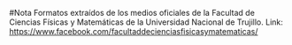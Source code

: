 #Nota
Formatos extraídos de los medios oficiales de la Facultad de Ciencias Físicas y Matemáticas de la Universidad Nacional de Trujillo.
Link: https://www.facebook.com/facultaddecienciasfisicasymatematicas/

